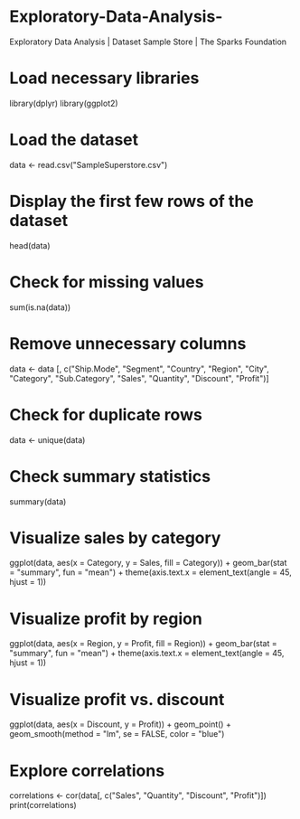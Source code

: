 # Exploratory-Data-Analysis-
Exploratory Data Analysis | Dataset Sample Store | The Sparks Foundation
# Load necessary libraries
library(dplyr)
library(ggplot2)

# Load the dataset
data <- read.csv("SampleSuperstore.csv")

# Display the first few rows of the dataset
head(data)

# Check for missing values
sum(is.na(data))

# Remove unnecessary columns
data <- data [, c("Ship.Mode", "Segment", "Country", "Region", "City", "Category", "Sub.Category", "Sales", "Quantity", "Discount", "Profit")]

# Check for duplicate rows
data <- unique(data)

# Check summary statistics
summary(data)

# Visualize sales by category
ggplot(data, aes(x = Category, y = Sales, fill = Category)) +
  geom_bar(stat = "summary", fun = "mean") +
  theme(axis.text.x = element_text(angle = 45, hjust = 1))

# Visualize profit by region
ggplot(data, aes(x = Region, y = Profit, fill = Region)) +
  geom_bar(stat = "summary", fun = "mean") +
  theme(axis.text.x = element_text(angle = 45, hjust = 1))

# Visualize profit vs. discount
ggplot(data, aes(x = Discount, y = Profit)) +
  geom_point() +
  geom_smooth(method = "lm", se = FALSE, color = "blue")

# Explore correlations
correlations <- cor(data[, c("Sales", "Quantity", "Discount", "Profit")])
print(correlations)
